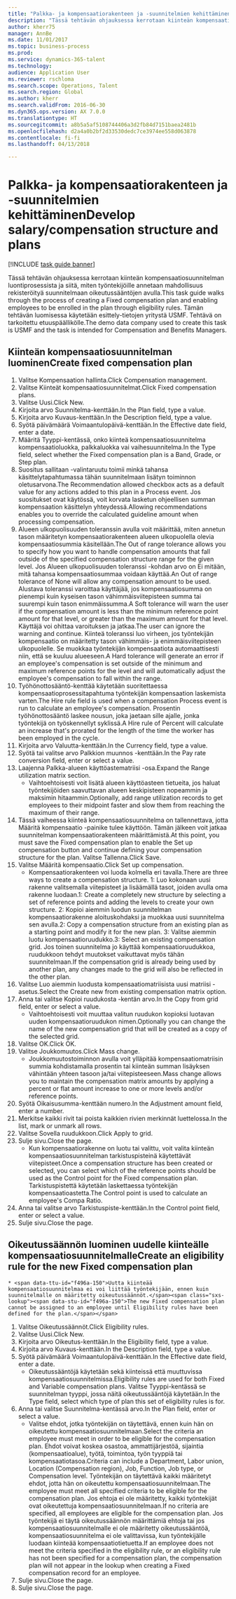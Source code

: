 ```yaml
--- 
title: "Palkka- ja kompensaatiorakenteen ja -suunnitelmien kehittäminen"
description: "Tässä tehtävän ohjauksessa kerrotaan kiinteän kompensaatiosuunnitelman luontiprosessista ja siitä, miten työntekijöille annetaan mahdollisuus rekisteröityä suunnitelmaan oikeutussääntöjen avulla."
author: kherr75
manager: AnnBe
ms.date: 11/01/2017
ms.topic: business-process
ms.prod: 
ms.service: dynamics-365-talent
ms.technology: 
audience: Application User
ms.reviewer: rschloma
ms.search.scope: Operations, Talent
ms.search.region: Global
ms.author: kherr
ms.search.validFrom: 2016-06-30
ms.dyn365.ops.version: AX 7.0.0
ms.translationtype: HT
ms.sourcegitcommit: a8b5a5af5108744406a3d2fb84d7151baea2481b
ms.openlocfilehash: d2a4a0b2bf2d33530dedc7ce3974ee558d063878
ms.contentlocale: fi-fi
ms.lasthandoff: 04/13/2018

---
```

# <a name="develop-salarycompensation-structure-and-plans"></a><span data-ttu-id="f496a-103">Palkka- ja kompensaatiorakenteen ja -suunnitelmien kehittäminen</span><span class="sxs-lookup"><span data-stu-id="f496a-103">Develop salary/compensation structure and plans</span></span>

[!INCLUDE [task guide banner](../../includes/task-guide-banner.md)]

<span data-ttu-id="f496a-104">Tässä tehtävän ohjauksessa kerrotaan kiinteän kompensaatiosuunnitelman luontiprosessista ja siitä, miten työntekijöille annetaan mahdollisuus rekisteröityä suunnitelmaan oikeutussääntöjen avulla.</span><span class="sxs-lookup"><span data-stu-id="f496a-104">This task guide walks through the process of creating a Fixed compensation plan and enabling employees to be enrolled in the plan through eligibility rules.</span></span> <span data-ttu-id="f496a-105">Tämän tehtävän luomisessa käytetään esittely-tietojen yritystä USMF. Tehtävä on tarkoitettu etuuspäällikölle.</span><span class="sxs-lookup"><span data-stu-id="f496a-105">The demo data company used to create this task is USMF and the task is intended for Compensation and Benefits Managers.</span></span>


## <a name="create-fixed-compensation-plan"></a><span data-ttu-id="f496a-106">Kiinteän kompensaatiosuunnitelman luominen</span><span class="sxs-lookup"><span data-stu-id="f496a-106">Create fixed compensation plan</span></span>
1. <span data-ttu-id="f496a-107">Valitse Kompensaation hallinta.</span><span class="sxs-lookup"><span data-stu-id="f496a-107">Click Compensation management.</span></span>
2. <span data-ttu-id="f496a-108">Valitse Kiinteät kompensaatiosuunnitelmat.</span><span class="sxs-lookup"><span data-stu-id="f496a-108">Click Fixed compensation plans.</span></span>
3. <span data-ttu-id="f496a-109">Valitse Uusi.</span><span class="sxs-lookup"><span data-stu-id="f496a-109">Click New.</span></span>
4. <span data-ttu-id="f496a-110">Kirjoita arvo Suunnitelma-kenttään.</span><span class="sxs-lookup"><span data-stu-id="f496a-110">In the Plan field, type a value.</span></span>
5. <span data-ttu-id="f496a-111">Kirjoita arvo Kuvaus-kenttään.</span><span class="sxs-lookup"><span data-stu-id="f496a-111">In the Description field, type a value.</span></span>
6. <span data-ttu-id="f496a-112">Syötä päivämäärä Voimaantulopäivä-kenttään.</span><span class="sxs-lookup"><span data-stu-id="f496a-112">In the Effective date field, enter a date.</span></span>
7. <span data-ttu-id="f496a-113">Määritä Tyyppi-kentässä, onko kiinteä kompensaatiosuunnitelma kompensaatioluokka, palkkaluokka vai vaihesuunnitelma.</span><span class="sxs-lookup"><span data-stu-id="f496a-113">In the Type field, select whether the Fixed compensation plan is a Band, Grade, or Step plan.</span></span>
8. <span data-ttu-id="f496a-114">Suositus sallitaan -valintaruutu toimii minkä tahansa käsittelytapahtumassa tähän suunnitelmaan lisätyn toiminnon oletusarvona.</span><span class="sxs-lookup"><span data-stu-id="f496a-114">The Recommendation allowed checkbox acts as a default value for any actions added to this plan in a Process event.</span></span>  <span data-ttu-id="f496a-115">Jos suositukset ovat käytössä, voit korvata lasketun ohjeellisen summan kompensaation käsittelyn yhteydessä.</span><span class="sxs-lookup"><span data-stu-id="f496a-115">Allowing recommendations enables you to override the calculated guideline amount when processing compensation.</span></span>
9. <span data-ttu-id="f496a-116">Alueen ulkopuolisuuden toleranssin avulla voit määrittää, miten annetun tason määritetyn kompensaatiorakenteen alueen ulkopuolella olevia kompensaatiosummia käsitellään.</span><span class="sxs-lookup"><span data-stu-id="f496a-116">The Out of range tolerance allows you to specify how you want to handle compensation amounts that fall outside of the specified compensation structure range for the given level.</span></span>  <span data-ttu-id="f496a-117">Jos Alueen ulkopuolisuuden toleranssi -kohdan arvo on Ei mitään, mitä tahansa kompensaatiosummaa voidaan käyttää.</span><span class="sxs-lookup"><span data-stu-id="f496a-117">An Out of range tolerance of None will allow any compensation amount to be used.</span></span>  <span data-ttu-id="f496a-118">Alustava toleranssi varoittaa käyttäjää, jos kompensaatiosumma on pienempi kuin kyseisen tason vähimmäisviitepisteen summa tai suurempi kuin tason enimmäissumma.</span><span class="sxs-lookup"><span data-stu-id="f496a-118">A Soft tolerance will warn the user if the compensation amount is less than the minimum reference point amount for that level, or greater than the maximum amount for that level.</span></span> <span data-ttu-id="f496a-119">Käyttäjä voi ohittaa varoituksen ja jatkaa.</span><span class="sxs-lookup"><span data-stu-id="f496a-119">The user can ignore the warning and continue.</span></span>  <span data-ttu-id="f496a-120">Kiinteä toleranssi luo virheen, jos työntekijän kompensaatio on määritetty tason vähimmäis- ja enimmäisviitepisteen ulkopuolelle. Se muokkaa työntekijän kompensaatiota automaattisesti niin, että se kuuluu alueeseen.</span><span class="sxs-lookup"><span data-stu-id="f496a-120">A Hard tolerance will generate an error if an employee's compensation is set outside of the minimum and maximum reference points for the level and will automatically adjust the employee's compensation to fall within the range.</span></span>
10. <span data-ttu-id="f496a-121">Työhönottosääntö-kenttää käytetään suoritettaessa kompensaatioprosessitapahtuma työntekijän kompensaation laskemista varten.</span><span class="sxs-lookup"><span data-stu-id="f496a-121">The Hire rule field is used when a compensation Process event is run to calculate an employee's compensation.</span></span>  <span data-ttu-id="f496a-122">Prosentin työhönottosääntö laskee nousun, joka jaetaan sille ajalle, jonka työntekijä on työskennellyt syklissä.</span><span class="sxs-lookup"><span data-stu-id="f496a-122">A Hire rule of Percent will calculate an increase that's prorated for the length of the time the worker has been employed in the cycle.</span></span>
11. <span data-ttu-id="f496a-123">Kirjoita arvo Valuutta-kenttään.</span><span class="sxs-lookup"><span data-stu-id="f496a-123">In the Currency field, type a value.</span></span>
12. <span data-ttu-id="f496a-124">Syötä tai valitse arvo Palkkion muunnos -kenttään.</span><span class="sxs-lookup"><span data-stu-id="f496a-124">In the Pay rate conversion field, enter or select a value.</span></span>
13. <span data-ttu-id="f496a-125">Laajenna Palkka-alueen käyttöastematriisi -osa.</span><span class="sxs-lookup"><span data-stu-id="f496a-125">Expand the Range utilization matrix section.</span></span>
    * <span data-ttu-id="f496a-126">Vaihtoehtoisesti voit lisätä alueen käyttöasteen tietueita, jos haluat työntekijöiden saavuttavan alueen keskipisteen nopeammin ja maksimin hitaammin.</span><span class="sxs-lookup"><span data-stu-id="f496a-126">Optionally, add range utilization records to get employees to their midpoint faster and slow them from reaching the maximum of their range.</span></span>  
14. <span data-ttu-id="f496a-127">Tässä vaiheessa kiinteä kompensaatiosuunnitelma on tallennettava, jotta Määritä kompensaatio -painike tulee käyttöön. Tämän jälkeen voit jatkaa suunnitelman kompensaatiorakenteen määrittämistä.</span><span class="sxs-lookup"><span data-stu-id="f496a-127">At this point, you must save the Fixed compensation plan to enable the Set up compensation button and continue defining your compensation structure for the plan.</span></span>  <span data-ttu-id="f496a-128">Valitse Tallenna.</span><span class="sxs-lookup"><span data-stu-id="f496a-128">Click Save.</span></span>
15. <span data-ttu-id="f496a-129">Valitse Määritä kompensaatio.</span><span class="sxs-lookup"><span data-stu-id="f496a-129">Click Set up compensation.</span></span>
    * <span data-ttu-id="f496a-130">Kompensaatiorakenteen voi luoda kolmella eri tavalla.</span><span class="sxs-lookup"><span data-stu-id="f496a-130">There are three ways to create a compensation structure.</span></span> <span data-ttu-id="f496a-131">1: Luo kokonaan uusi rakenne valitsemalla viitepisteet ja lisäämällä tasot, joiden avulla oma rakenne luodaan.</span><span class="sxs-lookup"><span data-stu-id="f496a-131">1: Create a completely new structure by selecting a set of reference points and adding the levels to create your own structure.</span></span> <span data-ttu-id="f496a-132">2: Kopioi aiemmin luodun suunnitelman kompensaatiorakenne aloituskohdaksi ja muokkaa uusi suunnitelma sen avulla.</span><span class="sxs-lookup"><span data-stu-id="f496a-132">2: Copy a compensation structure from an existing plan as a starting point and modify it for the new plan.</span></span> <span data-ttu-id="f496a-133">3: Valitse aiemmin luotu kompensaatioruudukko.</span><span class="sxs-lookup"><span data-stu-id="f496a-133">3: Select an existing compensation grid.</span></span> <span data-ttu-id="f496a-134">Jos toinen suunnitelma jo käyttää kompensaatioruudukkoa, ruudukkoon tehdyt muutokset vaikuttavat myös tähän suunnitelmaan.</span><span class="sxs-lookup"><span data-stu-id="f496a-134">If the compensation grid is already being used by another plan, any changes made to the grid will also be reflected in the other plan.</span></span>  
16. <span data-ttu-id="f496a-135">Valitse Luo aiemmin luodusta kompensaatiomatriisista uusi matriisi -asetus.</span><span class="sxs-lookup"><span data-stu-id="f496a-135">Select the Create new from existing compensation matrix option.</span></span>
17. <span data-ttu-id="f496a-136">Anna tai valitse Kopioi ruudukosta -kentän arvo.</span><span class="sxs-lookup"><span data-stu-id="f496a-136">In the Copy from grid field, enter or select a value.</span></span>
    * <span data-ttu-id="f496a-137">Vaihtoehtoisesti voit muuttaa valitun ruudukon kopioksi luotavan uuden kompensaatioruudukon nimen.</span><span class="sxs-lookup"><span data-stu-id="f496a-137">Optionally you can change the name of the new compensation grid that will be created as a copy of the selected grid.</span></span>  
18. <span data-ttu-id="f496a-138">Valitse OK.</span><span class="sxs-lookup"><span data-stu-id="f496a-138">Click OK.</span></span>
19. <span data-ttu-id="f496a-139">Valitse Joukkomuutos.</span><span class="sxs-lookup"><span data-stu-id="f496a-139">Click Mass change.</span></span>
    * <span data-ttu-id="f496a-140">Joukkomuutostoiminnon avulla voit ylläpitää kompensaatiomatriisin summia kohdistamalla prosentin tai kiinteän summan lisäyksen vähintään yhteen tasoon ja/tai viitepisteeseen.</span><span class="sxs-lookup"><span data-stu-id="f496a-140">Mass change allows you to maintain the compensation matrix amounts by applying a percent or flat amount increase to one or more levels and/or reference points.</span></span>  
20. <span data-ttu-id="f496a-141">Syötä Oikaisusumma-kenttään numero.</span><span class="sxs-lookup"><span data-stu-id="f496a-141">In the Adjustment amount field, enter a number.</span></span>
21. <span data-ttu-id="f496a-142">Merkitse kaikki rivit tai poista kaikkien rivien merkinnät luettelossa.</span><span class="sxs-lookup"><span data-stu-id="f496a-142">In the list, mark or unmark all rows.</span></span>
22. <span data-ttu-id="f496a-143">Valitse Sovella ruudukkoon.</span><span class="sxs-lookup"><span data-stu-id="f496a-143">Click Apply to grid.</span></span>
23. <span data-ttu-id="f496a-144">Sulje sivu.</span><span class="sxs-lookup"><span data-stu-id="f496a-144">Close the page.</span></span>
    * <span data-ttu-id="f496a-145">Kun kompensaatiorakenne on luotu tai valittu, voit valita kiinteän kompensaatiosuunnitelman tarkistuspisteinä käytettävät viitepisteet.</span><span class="sxs-lookup"><span data-stu-id="f496a-145">Once a compensation structure has been created or selected, you can select which of the reference points should be used as the Control point for the Fixed compensation plan.</span></span>  <span data-ttu-id="f496a-146">Tarkistuspistettä käytetään laskettaessa työntekijän kompensaatioastetta.</span><span class="sxs-lookup"><span data-stu-id="f496a-146">The Control point is used to calculate an employee's Compa Ratio.</span></span>  
24. <span data-ttu-id="f496a-147">Anna tai valitse arvo Tarkistuspiste-kenttään.</span><span class="sxs-lookup"><span data-stu-id="f496a-147">In the Control point field, enter or select a value.</span></span>
25. <span data-ttu-id="f496a-148">Sulje sivu.</span><span class="sxs-lookup"><span data-stu-id="f496a-148">Close the page.</span></span>

## <a name="create-an-eligibility-rule-for-the-new-fixed-compensation-plan"></a><span data-ttu-id="f496a-149">Oikeutussäännön luominen uudelle kiinteälle kompensaatiosuunnitelmalle</span><span class="sxs-lookup"><span data-stu-id="f496a-149">Create an eligibility rule for the new Fixed compensation plan</span></span>
    * <span data-ttu-id="f496a-150">Uutta kiinteää kompensaatiosuunnitelmaa ei voi liittää työntekijään, ennen kuin suunnitelmalle on määritetty oikeutussäännöt.</span><span class="sxs-lookup"><span data-stu-id="f496a-150">The new Fixed compensation plan cannot be assigned to an employee until Eligibility rules have been defined for the plan.</span></span>  
1. <span data-ttu-id="f496a-151">Valitse Oikeutussäännöt.</span><span class="sxs-lookup"><span data-stu-id="f496a-151">Click Eligibility rules.</span></span>
2. <span data-ttu-id="f496a-152">Valitse Uusi.</span><span class="sxs-lookup"><span data-stu-id="f496a-152">Click New.</span></span>
3. <span data-ttu-id="f496a-153">Kirjoita arvo Oikeutus-kenttään.</span><span class="sxs-lookup"><span data-stu-id="f496a-153">In the Eligibility field, type a value.</span></span>
4. <span data-ttu-id="f496a-154">Kirjoita arvo Kuvaus-kenttään.</span><span class="sxs-lookup"><span data-stu-id="f496a-154">In the Description field, type a value.</span></span>
5. <span data-ttu-id="f496a-155">Syötä päivämäärä Voimaantulopäivä-kenttään.</span><span class="sxs-lookup"><span data-stu-id="f496a-155">In the Effective date field, enter a date.</span></span>
    * <span data-ttu-id="f496a-156">Oikeutussääntöjä käytetään sekä kiinteissä että muuttuvissa kompensaatiosuunnitelmissa.</span><span class="sxs-lookup"><span data-stu-id="f496a-156">Eligibility rules are used for both Fixed and Variable compensation plans.</span></span>  <span data-ttu-id="f496a-157">Valitse Tyyppi-kentässä se suunnitelman tyyppi, jossa näitä oikeutussääntöjä käytetään.</span><span class="sxs-lookup"><span data-stu-id="f496a-157">In the Type field, select which type of plan this set of eligibility rules is for.</span></span>  
6. <span data-ttu-id="f496a-158">Anna tai valitse Suunnitelma-kentässä arvo.</span><span class="sxs-lookup"><span data-stu-id="f496a-158">In the Plan field, enter or select a value.</span></span>
    * <span data-ttu-id="f496a-159">Valitse ehdot, jotka työntekijän on täytettävä, ennen kuin hän on oikeutettu kompensaatiosuunnitelmaan.</span><span class="sxs-lookup"><span data-stu-id="f496a-159">Select the criteria an employee must meet in order to be eligible for the compensation plan.</span></span> <span data-ttu-id="f496a-160">Ehdot voivat koskea osastoa, ammattijärjestöä, sijaintia (kompensaatioalue), työtä, toimintoa, työn tyyppiä tai kompensaatiotasoa.</span><span class="sxs-lookup"><span data-stu-id="f496a-160">Criteria can include a Department, Labor union, Location (Compensation region), Job, Function, Job type, or Compensation level.</span></span> <span data-ttu-id="f496a-161">Työntekijän on täytettävä kaikki määritetyt ehdot, jotta hän on oikeutettu kompensaatiosuunnitelmaan.</span><span class="sxs-lookup"><span data-stu-id="f496a-161">The employee must meet all specified criteria to be eligible for the compensation plan.</span></span> <span data-ttu-id="f496a-162">Jos ehtoja ei ole määritetty, kaikki työntekijät ovat oikeutettuja kompensaatiosuunnitelmaan.</span><span class="sxs-lookup"><span data-stu-id="f496a-162">If no criteria are specified, all employees are eligible for the compensation plan.</span></span> <span data-ttu-id="f496a-163">Jos työntekijä ei täytä oikeutussäännön määrittämiä ehtoja tai jos kompensaatiosuunnitelmalle ei ole määritetty oikeutussääntöä, kompensaatiosuunnitelma ei ole valittavissa, kun työntekijälle luodaan kiinteää kompensaatiotietuetta.</span><span class="sxs-lookup"><span data-stu-id="f496a-163">If an employee does not meet the criteria specified in the eligibility rule, or an eligibility rule has not been specified for a compensation plan, the compensation plan will not appear in the lookup when creating a Fixed compensation record for an employee.</span></span>  
7. <span data-ttu-id="f496a-164">Sulje sivu.</span><span class="sxs-lookup"><span data-stu-id="f496a-164">Close the page.</span></span>
8. <span data-ttu-id="f496a-165">Sulje sivu.</span><span class="sxs-lookup"><span data-stu-id="f496a-165">Close the page.</span></span>


